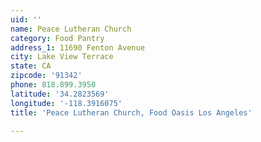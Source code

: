```yaml
---
uid: ''
name: Peace Lutheran Church
category: Food Pantry
address_1: 11690 Fenton Avenue
city: Lake View Terrace
state: CA
zipcode: '91342'
phone: 818.899.3950
latitude: '34.2823569'
longitude: '-118.3916075'
title: 'Peace Lutheran Church, Food Oasis Los Angeles'

---
```

